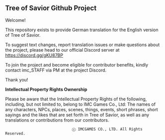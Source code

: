 ## Tree of Savior Github Project

Welcome!

This repository exists to provide German translation for the English version of Tree of Savior.

To suggest text changes, report translation issues or make questions about the project, please head to our official Discord server at https://discord.gg/gKU87BP

To join the project and become eligible for contributor benefits, kindly contact imc_STAFF via PM at the project Discord.

Thank you!


**Intellectual Property Rights Ownership**

Please be aware that the Intellectual Property Rights of the following, including, but not limited to, belong to IMC Games Co., Ltd: The names of any characters, NPCs, places, scenes, things, events, short phrases, short sayings and the likes that are set forth in Tree of Savior, as well as any translations or contributions from our contributors.

                                  ⓒ IMCGAMES CO., LTD. All Rights Reserved.
